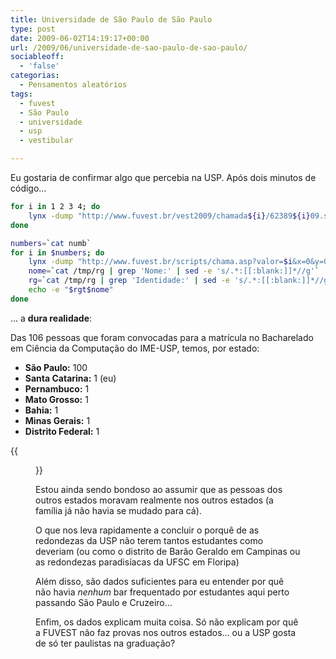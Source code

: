```yaml
---
title: Universidade de São Paulo de São Paulo
type: post
date: 2009-06-02T14:19:17+00:00
url: /2009/06/universidade-de-sao-paulo-de-sao-paulo/
sociableoff:
  - 'false'
categorias:
  - Pensamentos aleatórios
tags:
  - fuvest
  - São Paulo
  - universidade
  - usp
  - vestibular

---
```

Eu gostaria de confirmar algo que percebia na USP. Após dois minutos de código…

```bash
for i in 1 2 3 4; do
    lynx -dump "http://www.fuvest.br/vest2009/chamada${i}/62389${i}09.stm" | grep '^[0-9]' | sed -e 's/ .*//' >> numb
done

numbers=`cat numb`
for i in $numbers; do
    lynx -dump "http://www.fuvest.br/scripts/chama.asp?valor=$i&x=0&y=0&anofuv=2009&cham=4&warn=undefined&last=S" > /tmp/rg
    nome=`cat /tmp/rg | grep 'Nome:' | sed -e 's/.*:[[:blank:]]*//g'`
    rg=`cat /tmp/rg | grep 'Identidade:' | sed -e 's/.*:[[:blank:]]*//g'`
    echo -e "$rgt$nome"
done
```

… a **dura realidade**:

Das 106 pessoas que foram convocadas para a matrícula no Bacharelado em Ciência da Computação do IME-USP, temos, por estado:

  * **São Paulo:** 100
  * **Santa Catarina:** 1 (eu)
  * **Pernambuco:** 1
  * **Mato Grosso:** 1
  * **Bahia:** 1
  * **Minas Gerais:** 1
  * **Distrito Federal:** 1

{{<figure src="https://farm4.static.flickr.com/3352/3474503026_2652267fd1.jpg" title="Mapa do Brasil (crédito: thejourney1972/flickr)" >}}

Estou ainda sendo bondoso ao assumir que as pessoas dos outros estados moravam realmente nos outros estados (a família já não havia se mudado para cá).

O que nos leva rapidamente a concluir o porquê de as redondezas da USP não terem tantos estudantes como deveriam (ou como o distrito de Barão Geraldo em Campinas ou as redondezas paradisíacas da UFSC em Floripa)

Além disso, são dados suficientes para eu entender por quê não havia _nenhum_ bar frequentado por estudantes aqui perto passando São Paulo e Cruzeiro…

Enfim, os dados explicam muita coisa. Só não explicam por quê a FUVEST não faz provas nos outros estados… ou a USP gosta de só ter paulistas na graduação?

